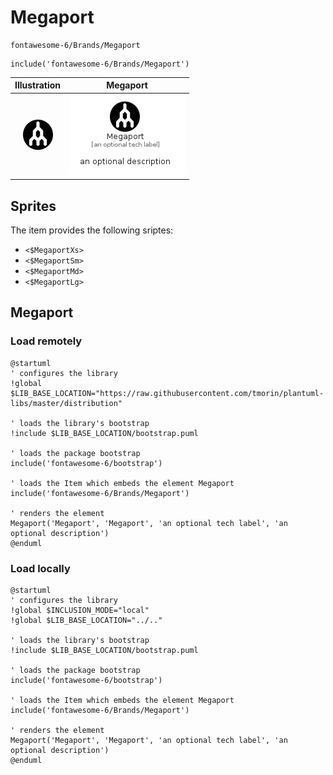# Megaport


```text
fontawesome-6/Brands/Megaport
```

```text
include('fontawesome-6/Brands/Megaport')
```



| Illustration | Megaport |
| :---: | :---: |
| ![illustration for Illustration](../../fontawesome-6/Brands/Megaport.png) | ![illustration for Megaport](../../fontawesome-6/Brands/Megaport.Local.png) |



## Sprites
The item provides the following sriptes:

- `<$MegaportXs>`
- `<$MegaportSm>`
- `<$MegaportMd>`
- `<$MegaportLg>`





## Megaport

### Load remotely
```plantuml
@startuml
' configures the library
!global $LIB_BASE_LOCATION="https://raw.githubusercontent.com/tmorin/plantuml-libs/master/distribution"

' loads the library's bootstrap
!include $LIB_BASE_LOCATION/bootstrap.puml

' loads the package bootstrap
include('fontawesome-6/bootstrap')

' loads the Item which embeds the element Megaport
include('fontawesome-6/Brands/Megaport')

' renders the element
Megaport('Megaport', 'Megaport', 'an optional tech label', 'an optional description')
@enduml
```

### Load locally
```plantuml
@startuml
' configures the library
!global $INCLUSION_MODE="local"
!global $LIB_BASE_LOCATION="../.."

' loads the library's bootstrap
!include $LIB_BASE_LOCATION/bootstrap.puml

' loads the package bootstrap
include('fontawesome-6/bootstrap')

' loads the Item which embeds the element Megaport
include('fontawesome-6/Brands/Megaport')

' renders the element
Megaport('Megaport', 'Megaport', 'an optional tech label', 'an optional description')
@enduml
```

